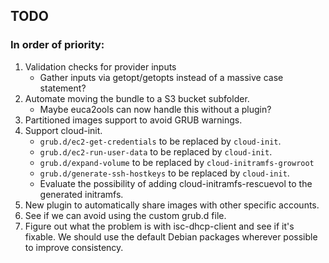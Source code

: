 ## TODO ##

### In order of priority: ###

1. Validation checks for provider inputs
    * Gather inputs via getopt/getopts instead of a massive case statement?
2. Automate moving the bundle to a S3 bucket subfolder.
    * Maybe euca2ools can now handle this without a plugin?
3. Partitioned images support to avoid GRUB warnings.
4. Support cloud-init.
    * `grub.d/ec2-get-credentials` to be replaced by `cloud-init`.
    * `grub.d/ec2-run-user-data` to be replaced by `cloud-init`.
    * `grub.d/expand-volume` to be replaced by `cloud-initramfs-growroot`
    * `grub.d/generate-ssh-hostkeys` to be replaced by `cloud-init`.
    * Evaluate the possibility of adding cloud-initramfs-rescuevol to the generated initramfs.
5. New plugin to automatically share images with other specific accounts.
6. See if we can avoid using the custom grub.d file.
7. Figure out what the problem is with isc-dhcp-client and see if it's fixable. We should use the default Debian packages wherever possible to improve consistency.

